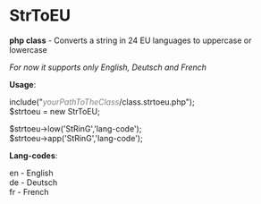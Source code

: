 # StrToEU
<b>php class</b> - Converts a string in 24 EU languages to uppercase or lowercase

<i>For now it supports only English, Deutsch and French</i>

<b>Usage</b>:

include("<i style="color:grey">yourPathToTheClass</i>/class.strtoeu.php");<br />
$strtoeu = new StrToEU;<br />

$strtoeu->low('StRinG','lang-code');<br />
$strtoeu->app('StRinG','lang-code');

<b>Lang-codes</b>:

en - English<br />
de - Deutsch<br />
fr - French
